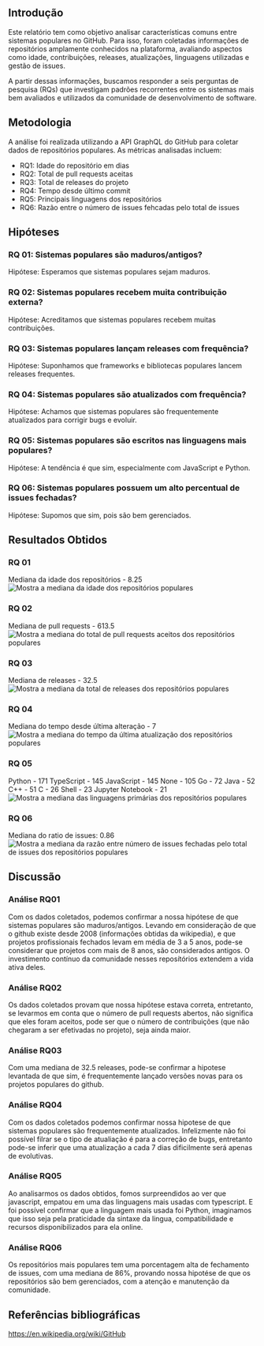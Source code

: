 ## Introdução

Este relatório tem como objetivo analisar características comuns entre sistemas populares no GitHub. Para isso, foram coletadas informações de repositórios amplamente conhecidos na plataforma, avaliando aspectos como idade, contribuições, releases, atualizações, linguagens utilizadas e gestão de issues.

A partir dessas informações, buscamos responder a seis perguntas de pesquisa (RQs) que investigam padrões recorrentes entre os sistemas mais bem avaliados e utilizados da comunidade de desenvolvimento de software.


## Metodologia

A análise foi realizada utilizando a API GraphQL do GitHub para coletar dados de repositórios populares. As métricas analisadas incluem:
- RQ1: Idade do repositório em dias
- RQ2: Total de pull requests aceitas
- RQ3: Total de releases do projeto
- RQ4: Tempo desde último commit
- RQ5: Principais linguagens dos repositórios
- RQ6: Razão entre o número de issues fehcadas pelo total de issues


## Hipóteses

### RQ 01: Sistemas populares são maduros/antigos?
Hipótese: Esperamos que sistemas populares sejam maduros.

### RQ 02: Sistemas populares recebem muita contribuição externa?
Hipótese: Acreditamos que sistemas populares recebem muitas contribuições.

### RQ 03: Sistemas populares lançam releases com frequência?
Hipótese: Suponhamos que frameworks e bibliotecas populares lancem releases frequentes.

### RQ 04: Sistemas populares são atualizados com frequência?
Hipótese: Achamos que sistemas populares são frequentemente atualizados para corrigir bugs e evoluir.

### RQ 05: Sistemas populares são escritos nas linguagens mais populares?
Hipótese: A tendência é que sim, especialmente com JavaScript e Python.

### RQ 06: Sistemas populares possuem um alto percentual de issues fechadas?
Hipótese: Supomos que sim, pois são bem gerenciados.

## Resultados Obtidos
### RQ 01
Mediana da idade dos repositórios  - 8.25
![Mostra a mediana da idade dos repositórios populares](RQ01.jpeg)

### RQ 02
Mediana de pull requests - 613.5
![Mostra a mediana do total de pull requests aceitos dos repositórios populares](RQ02.jpeg)

### RQ 03
Mediana de releases - 32.5
![Mostra a mediana da total de releases dos repositórios populares](RQ03.jpeg)

### RQ 04
Mediana do tempo desde última alteração - 7
![Mostra a mediana do tempo da última atualização dos repositórios populares](RQ04.jpeg)

### RQ 05
Python - 171
TypeScript - 145
JavaScript - 145
None - 105
Go - 72
Java - 52
C++ - 51
C - 26
Shell - 23
Jupyter Notebook - 21
![Mostra a mediana das linguagens primárias dos repositórios populares](RQ05.jpeg)

### RQ 06
Mediana do ratio de issues: 0.86
![Mostra a mediana da razão entre número de issues fechadas pelo total de issues dos repositórios populares](RQ06.jpeg)

## Discussão
### Análise RQ01
Com os dados coletados, podemos confirmar a nossa hipótese de que sistemas populares são maduros/antigos. Levando em consideração de que o github existe desde 2008 (informações obtidas da wikipedia), e que projetos profissionais fechados levam em média de 3 a 5 anos, pode-se considerar que projetos com mais de 8 anos, são considerados antigos. O investimento contínuo da comunidade nesses reposítórios extendem a vida ativa deles.

### Análise RQ02
Os dados coletados provam que nossa hipótese estava correta, entretanto, se levarmos em conta que o número de pull requests abertos, não significa que eles foram aceitos, pode ser que o número de contribuições (que não chegaram a ser efetivadas no projeto), seja ainda maior.

### Análise RQ03
Com uma mediana de 32.5 releases, pode-se confirmar a hipotese levantada de que sim, é frequentemente lançado versões novas para os projetos populares do github.

### Análise RQ04
Com os dados coletados podemos confirmar nossa hipotese de que sistemas populares são frequentemente atualizados. Infelizmente não foi possível filrar se o tipo de atualiação é para a correção de bugs, entretanto pode-se inferir que uma atualização a cada 7 dias dificilmente será apenas de evolutivas.

### Análise RQ05
Ao analisarmos os dados obtidos, fomos surpreendidos ao ver que javascript, empatou em uma das linguagens mais usadas com typescript. E foi possível confirmar que a linguagem mais usada foi Python, imaginamos que isso seja pela praticidade da sintaxe da lingua, compatibilidade e recursos disponibilizados para ela online.

### Análise RQ06
Os repositórios mais populares tem uma porcentagem alta de fechamento de issues, com uma mediana de 86%, provando nossa hipotése de que os repositórios são bem gerenciados, com a atenção e manutenção da comunidade.

## Referências bibliográficas
https://en.wikipedia.org/wiki/GitHub
